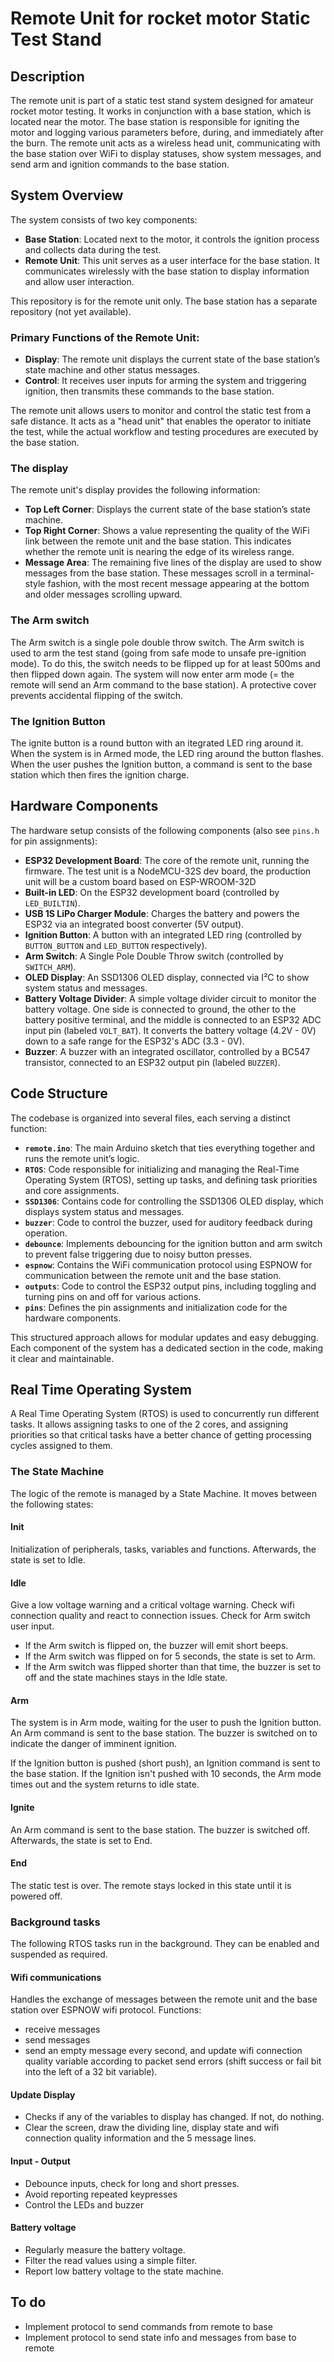 
# Remote Unit for rocket motor Static Test Stand

## Description

The remote unit is part of a static test stand system designed for amateur rocket motor testing. It works in conjunction with a base station, which is located near the motor. The base station is responsible for igniting the motor and logging various parameters before, during, and immediately after the burn. The remote unit acts as a wireless head unit, communicating with the base station over WiFi to display statuses, show system messages, and send arm and ignition commands to the base station.

## System Overview

The system consists of two key components:

- **Base Station**: Located next to the motor, it controls the ignition process and collects data during the test.
- **Remote Unit**: This unit serves as a user interface for the base station. It communicates wirelessly with the base station to display information and allow user interaction.

This repository is for the remote unit only. The base station has a separate repository (not yet available). 

### Primary Functions of the Remote Unit:
- **Display**: The remote unit displays the current state of the base station’s state machine and other status messages.
- **Control**: It receives user inputs for arming the system and triggering ignition, then transmits these commands to the base station.

The remote unit allows users to monitor and control the static test from a safe distance. It acts as a "head unit" that enables the operator to initiate the test, while the actual workflow and testing procedures are executed by the base station.

### The display

The remote unit's display provides the following information:
- **Top Left Corner**: Displays the current state of the base station’s state machine.
- **Top Right Corner**: Shows a value representing the quality of the WiFi link between the remote unit and the base station. This indicates whether the remote unit is nearing the edge of its wireless range.
- **Message Area**: The remaining five lines of the display are used to show messages from the base station. These messages scroll in a terminal-style fashion, with the most recent message appearing at the bottom and older messages scrolling upward.

### The Arm switch

The Arm switch is a single pole double throw switch. The Arm switch is used to arm the test stand (going from safe mode to unsafe pre-ignition mode). To do this, the switch needs to be flipped up for at least 500ms and then flipped down again. The system will now enter arm mode (= the remote will send an Arm command to the base station). A protective cover prevents accidental flipping of the switch. 

### The Ignition Button

The ignite button is a round button with an itegrated LED ring around it. When the system is in Armed mode, the LED ring around the button flashes. When the user pushes the Ignition button, a command is sent to the base station which then fires the ignition charge.


## Hardware Components

The hardware setup consists of the following components (also see `pins.h` for pin assignments):

- **ESP32 Development Board**: The core of the remote unit, running the firmware. The test unit is a NodeMCU-32S dev board, the production unit will be a custom board based on ESP-WROOM-32D
- **Built-in LED**: On the ESP32 development board (controlled by `LED_BUILTIN`).
- **USB 1S LiPo Charger Module**: Charges the battery and powers the ESP32 via an integrated boost converter (5V output).
- **Ignition Button**: A button with an integrated LED ring (controlled by `BUTTON_BUTTON` and `LED_BUTTON` respectively).
- **Arm Switch**: A Single Pole Double Throw switch (controlled by `SWITCH_ARM`).
- **OLED Display**: An SSD1306 OLED display, connected via I²C to show system status and messages.
- **Battery Voltage Divider**: A simple voltage divider circuit to monitor the battery voltage. One side is connected to ground, the other to the battery positive terminal, and the middle is connected to an ESP32 ADC input pin (labeled `VOLT_BAT`). It converts the battery voltage (4.2V - 0V) down to a safe range for the ESP32's ADC (3.3 - 0V).
- **Buzzer**: A buzzer with an integrated oscillator, controlled by a BC547 transistor, connected to an ESP32 output pin (labeled `BUZZER`).

## Code Structure

The codebase is organized into several files, each serving a distinct function:

- **`remote.ino`**: The main Arduino sketch that ties everything together and runs the remote unit’s logic.
- **`RTOS`**: Code responsible for initializing and managing the Real-Time Operating System (RTOS), setting up tasks, and defining task priorities and core assignments.
- **`SSD1306`**: Contains code for controlling the SSD1306 OLED display, which displays system status and messages.
- **`buzzer`**: Code to control the buzzer, used for auditory feedback during operation.
- **`debounce`**: Implements debouncing for the ignition button and arm switch to prevent false triggering due to noisy button presses.
- **`espnow`**: Contains the WiFi communication protocol using ESPNOW for communication between the remote unit and the base station.
- **`outputs`**: Code to control the ESP32 output pins, including toggling and turning pins on and off for various actions.
- **`pins`**: Defines the pin assignments and initialization code for the hardware components.

This structured approach allows for modular updates and easy debugging. Each component of the system has a dedicated section in the code, making it clear and maintainable.

## Real Time Operating System

A Real Time Operating System (RTOS) is used to concurrently run different tasks. It allows assigning tasks to one of the 2 cores, and assigning priorities so that critical tasks have a better chance of getting processing cycles assigned to them.

### The State Machine

The logic of the remote is managed by a State Machine. It moves between the following states:

#### Init

Initialization of peripherals, tasks, variables and functions.
Afterwards, the state is set to Idle.

#### Idle

Give a low voltage warning and a critical voltage warning.
Check wifi connection quality and react to connection issues.
Check for Arm switch user input. 
- If the Arm switch is flipped on, the buzzer will emit short beeps.
- If the Arm switch was flipped on for 5 seconds, the state is set to Arm. 
- If the Arm switch was flipped shorter than that time, the buzzer is set to off and the state machines stays in the Idle state.

#### Arm

The system is in Arm mode, waiting for the user to push the Ignition button. An Arm command is sent to the base station. The buzzer is switched on to indicate the danger of imminent ignition. 

If the Ignition button is pushed (short push), an Ignition command is sent to the base station.
If the Ignition isn't pushed with 10 seconds, the Arm mode times out and the system returns to idle state.

#### Ignite

An Arm command is sent to the base station. The buzzer is switched off.
Afterwards, the state is set to End.

#### End

The static test is over. The remote stays locked in this state until it is powered off.

### Background tasks

The following RTOS tasks run in the background. They can be enabled and suspended as required.

#### Wifi communications

Handles the exchange of messages between the remote unit and the base station over ESPNOW wifi protocol. Functions:
- receive messages
- send messages
- send an empty message every second, and update wifi connection quality variable according to packet send errors (shift success or fail bit into the left of a 32 bit variable).

#### Update Display

- Checks if any of the variables to display has changed. If not, do nothing.
- Clear the screen, draw the dividing line, display state and wifi connection quality information and the 5 message lines.

#### Input - Output

- Debounce inputs, check for long and short presses.
- Avoid reporting repeated keypresses
- Control the LEDs and buzzer

#### Battery voltage

- Regularly measure the battery voltage.
- Filter the read values using a simple filter.
- Report low battery voltage to the state machine. 


## To do

- Implement protocol to send commands from remote to base
- Implement protocol to send state info and messages from base to remote

